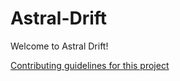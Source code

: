 # Astral-Drift

Welcome to Astral Drift!

[Contributing guidelines for this project](contributing.md)
